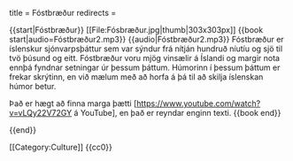 title = Fóstbræður
redirects =
>>>>

{{start|Fóstbræður}}
<level a2/>
[[File:Fósbræður.jpg|thumb|303x303px]]
{{book start|audio=Fóstbræður2.mp3}}
{{audio|Fóstbræður2.mp3}}
Fóstbræður er íslenskur sjónvarpsþáttur sem var sýndur frá nítján hundruð níutíu og sjö til tvö þúsund og eitt. 
Fóstbræður voru mjög vinsælir á Íslandi og margir nota ennþá fyndnar setningar úr þessum þáttum. 
Húmorinn í þessum þáttum er frekar skrýtinn, en við mælum með að horfa á þá til að skilja íslenskan húmor betur.

Það er hægt að finna marga þætti [https://www.youtube.com/watch?v=vLQy22V72GY á YouTube], en það er reyndar enginn texti.
{{book end}}

{{end}}

[[Category:Culture]]
<noinclude>{{cc0}}</noinclude>